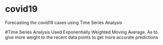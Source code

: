 # covid19
Forecasting the covid19 cases using Time Series Analysis

#Time Series Analysis
Used Exponentially Weighted Moving Average. As to give more weight to the recent data points to get more accurate predictions
